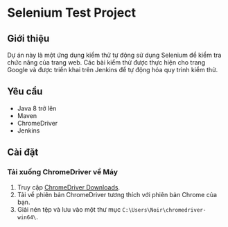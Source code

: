 # Selenium Test Project

## Giới thiệu
Dự án này là một ứng dụng kiểm thử tự động sử dụng Selenium để kiểm tra chức năng của trang web. Các bài kiểm thử được thực hiện cho trang Google và được triển khai trên Jenkins để tự động hóa quy trình kiểm thử.

## Yêu cầu
- Java 8 trở lên
- Maven
- ChromeDriver
- Jenkins

## Cài đặt

### Tải xuống ChromeDriver về Máy
1. Truy cập [ChromeDriver Downloads](https://storage.googleapis.com/chrome-for-testing-public/130.0.6723.69/win64/chrome-win64.zip).
2. Tải về phiên bản ChromeDriver tương thích với phiên bản Chrome của bạn.
3. Giải nén tệp và lưu vào một thư mục `C:\Users\Noir\chromedriver-win64\`.
